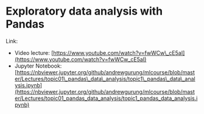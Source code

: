 # Exploratory data analysis with Pandas

Link:  
- Video lecture: [https://www.youtube.com/watch?v=fwWCw\_cE5aI](https://www.youtube.com/watch?v=fwWCw_cE5aI)  
- Jupyter Notebook: [https://nbviewer.jupyter.org/github/andrewgurung/mlcourse/blob/master/Lectures/topic01\_pandas\_data\_analysis/topic1\_pandas\_data\_analysis.ipynb](https://nbviewer.jupyter.org/github/andrewgurung/mlcourse/blob/master/Lectures/topic01_pandas_data_analysis/topic1_pandas_data_analysis.ipynb)

